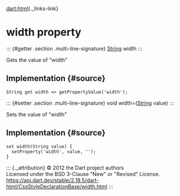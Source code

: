 [dart:html](../../dart-html/dart-html-library){._links-link}

width property
==============

::: {#getter .section .multi-line-signature}
[String](../../dart-core/string-class) width
:::

Gets the value of \"width\"

Implementation {#source}
--------------

``` {.language-dart data-language="dart"}
String get width => getPropertyValue('width');
```

::: {#setter .section .multi-line-signature}
void width=([String](../../dart-core/string-class) value)
:::

Sets the value of \"width\"

Implementation {#source}
--------------

``` {.language-dart data-language="dart"}
set width(String value) {
  setProperty('width', value, '');
}
```

::: {._attribution}
© 2012 the Dart project authors\
Licensed under the BSD 3-Clause \"New\" or \"Revised\" License.\
<https://api.dart.dev/stable/2.18.5/dart-html/CssStyleDeclarationBase/width.html>
:::
